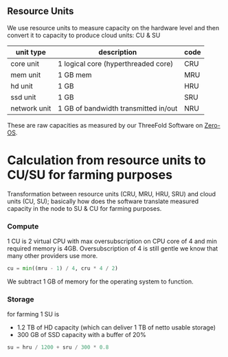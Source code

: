 ## Resource Units

We use resource units to measure capacity on the hardware level and then convert it to capacity to produce cloud units: CU & SU


| unit type | description | code |
| --- | --- | --- |
| core unit     | 1 logical core (hyperthreaded core) | CRU |
| mem unit      | 1 GB mem	| MRU |
| hd unit       | 1 GB | HRU |
| ssd unit      | 1 GB	 | SRU |
| network unit  | 1 GB of bandwidth transmitted in/out	| NRU |

These are raw capacities as measured by our ThreeFold Software on [Zero-OS](threefold__zos).



# Calculation from resource units to CU/SU for farming purposes


Transformation between resource units (CRU, MRU, HRU, SRU) and cloud units (CU, SU); basically how does the software translate measured capacity in the node to SU & CU for farming purposes.

### Compute

1 CU is 2 virtual CPU with max oversubscription on CPU core of 4 and min required memory is 4GB. Oversubscription of 4 is still gentle we know that many other providers use more.

```python
cu = min((mru - 1) / 4, cru * 4 / 2)	 
```

We subtract 1 GB of memory for the operating system to function.


### Storage

for farming 1 SU is 

- 1.2 TB of HD capacity (which can deliver 1 TB of netto usable storage) 
- 300 GB of SSD capacity with a buffer of 20%

```python
su = hru / 1200 + sru / 300 * 0.8
```

